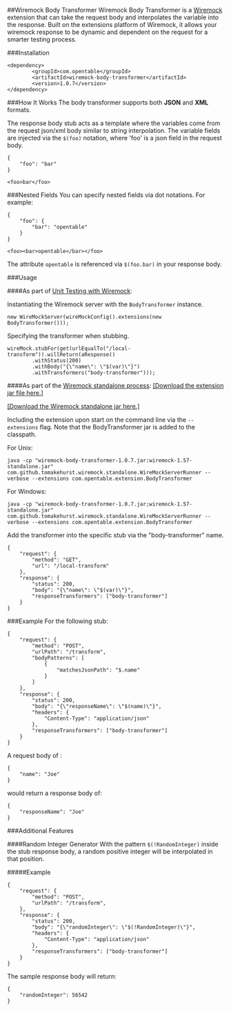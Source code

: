##Wiremock Body Transformer
Wiremock Body Transformer is a [Wiremock](http://wiremock.org/) extension that can take the request body and interpolates the variable into the response.
Built on the extensions platform of Wiremock, it allows your wiremock response to be dynamic and dependent on the request for a smarter testing process.

###Installation
```
<dependency>
		<groupId>com.opentable</groupId>
		<artifactId>wiremock-body-transformer</artifactId>
		<version>1.0.7</version>
</dependency>
```

###How It Works
The body transformer supports both __JSON__ and __XML__ formats.

The response body stub acts as a template where the variables come from the request json/xml body similar to string interpolation.
The variable fields are injected via the `$(foo)` notation, where 'foo' is a json field in the request body.
```
{
    "foo": "bar"
}
```
```
<foo>bar</foo>
```

###Nested Fields
You can specify nested fields via dot notations.
For example:
```
{
	"foo": {
		"bar": "opentable"
	}
}
```
```
<foo><bar>opentable</bar></foo>
```
The attribute `opentable` is referenced via `$(foo.bar)` in your response body.


###Usage

####As part of [Unit Testing with Wiremock](http://wiremock.org/extending-wiremock.html): 

Instantiating the Wiremock server with the `BodyTransformer` instance.
```
new WireMockServer(wireMockConfig().extensions(new BodyTransformer()));
```
Specifying the transformer when stubbing.
```
wireMock.stubFor(get(urlEqualTo("/local-transform")).willReturn(aResponse()
        .withStatus(200)
        .withBody("{\"name\": \"$(var)\"}")
        .withTransformers("body-transformer")));
```


####As part of the [Wiremock standalone process](http://wiremock.org/running-standalone.html#running-standalone):
[\[Download the extension jar file here.\]](https://github.com/opentable/wiremock-body-transformer/releases/download/wiremock-body-transformer-1.0.7/wiremock-body-transformer-1.0.7.jar)

[\[Download the Wiremock standalone jar here.\]](http://wiremock.org/running-standalone.html#running-standalone)

Including the extension upon start on the command line via the `--extensions` flag. Note that the BodyTransformer jar is added to the classpath.

For Unix:
```
java -cp "wiremock-body-transformer-1.0.7.jar:wiremock-1.57-standalone.jar" com.github.tomakehurst.wiremock.standalone.WireMockServerRunner --verbose --extensions com.opentable.extension.BodyTransformer
```

For Windows:
```
java -cp "wiremock-body-transformer-1.0.7.jar;wiremock-1.57-standalone.jar" com.github.tomakehurst.wiremock.standalone.WireMockServerRunner --verbose --extensions com.opentable.extension.BodyTransformer
```

Add the transformer into the specific stub via the "body-transformer" name.
```
{
    "request": {
        "method": "GET",
        "url": "/local-transform"
    },
    "response": {
        "status": 200,
        "body": "{\"name\": \"$(var)\"}",
        "responseTransformers": ["body-transformer"]
    }
}
```

###Example
For the following stub:
```
{
	"request": {
		"method": "POST",
		"urlPath": "/transform",
		"bodyPatterns": [
			{
				"matchesJsonPath": "$.name"
			}
		]
	},
	"response": {
		"status": 200,
		"body": "{\"responseName\": \"$(name)\"}",
		"headers": {
			"Content-Type": "application/json"
		},
		"responseTransformers": ["body-transformer"]
	}
}
```
A request body of :
```
{
    "name": "Joe"
}
```
would return a response body of:
```
{
    "responseName": "Joe"
}
```


###Additional Features

####Random Integer Generator
With the pattern `$(!RandomInteger)` inside the stub response body, a random positive integer will be interpolated in that position.

#####Example
```
{
	"request": {
		"method": "POST",
		"urlPath": "/transform",
	},
	"response": {
		"status": 200,
		"body": "{\"randomInteger\": \"$(!RandomInteger)\"}",
		"headers": {
			"Content-Type": "application/json"
		},
		"responseTransformers": ["body-transformer"]
	}
}
```
The sample response body will return:
```
{
    "randomInteger": 56542
}
```

